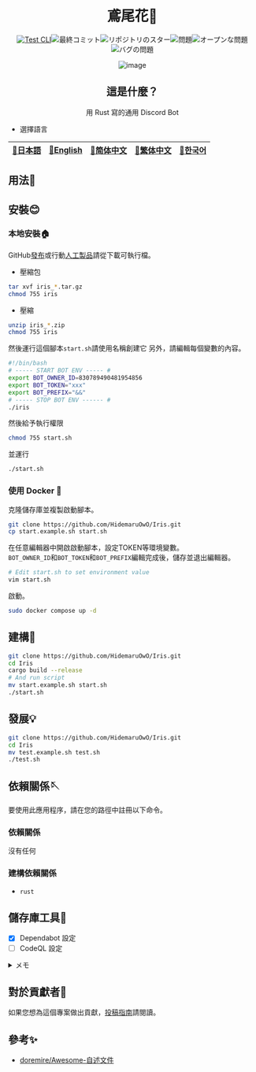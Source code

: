 <div align="center">

# 鳶尾花💫

<!-- s;HidemaruOwO/Iris;User/Repository;g -->

[![Test CLI](https://github.com/HidemaruOwO/Iris/actions/workflows/test.yml/badge.svg)](https://github.com/HidemaruOwO/Iris/actions/workflows/test.yml)![最終コミット](https://img.shields.io/github/last-commit/HidemaruOwO/Iris?style=flat-square)![リポジトリのスター](https://img.shields.io/github/stars/HidemaruOwO/Iris?style=flat-square)![問題](https://img.shields.io/github/issues/HidemaruOwO/Iris?style=flat-square)![オープンな問題](https://img.shields.io/github/issues-raw/HidemaruOwO/Iris?style=flat-square)![バグの問題](https://img.shields.io/github/issues/HidemaruOwO/Iris/bug?style=flat-square)

![image](https://user-images.githubusercontent.com/82384920/269208322-7155e5c7-fc40-40fb-9b1f-1f11d5d78ddd.png)

## 這是什麼？

用 Rust 寫的通用 Discord Bot

</div>

-   選擇語言

<table>
  <thead>
    <tr>
      <th style="text-align:center"><a href="README.md">🎌日本語</a></th>
      <th style="text-align:center"><a href="README.en.md">🤡English</a></th>
      <th style="text-align:center"><a href="README.zh-CN.md">🐉简体中文</a></th>
      <th style="text-align:center"><a href="README.zh-TW.md">🍜繁体中文</a></th>
      <th style="text-align:center"><a href="README.ko.md">🌸한국어</a></th>
    </tr>
  </thead>
</table>

## 用法💨

## 安裝😊

### 本地安裝🏠

GitHub[發布](https://github.com/HidemaruOwO/Iris/releases)或行動[人工製品](https://github.com/HidemaruOwO/Iris/actions/workflows/build.yml)請從下載可執行檔。

-   壓縮包

```bash
tar xvf iris_*.tar.gz
chmod 755 iris
```

-   壓縮

```bash
unzip iris_*.zip
chmod 755 iris
```

然後運行這個腳本`start.sh`請使用名稱創建它
另外，請編輯每個變數的內容。

```bash
#!/bin/bash
# ----- START BOT ENV ----- #
export BOT_OWNER_ID=830789490481954856
export BOT_TOKEN="xxx"
export BOT_PREFIX="&&"
# ----- STOP BOT ENV ------ #
./iris
```

然後給予執行權限

```bash
chmod 755 start.sh
```

並運行

```bash
./start.sh
```

### 使用 Docker 🐋

克隆儲存庫並複製啟動腳本。

```bash
git clone https://github.com/HidemaruOwO/Iris.git
cp start.example.sh start.sh
```

在任意編輯器中開啟啟動腳本，設定TOKEN等環境變數。  
`BOT_OWNER_ID`和`BOT_TOKEN`和`BOT_PREFIX`編輯完成後，儲存並退出編輯器。

```bash
# Edit start.sh to set environment value
vim start.sh
```

啟動。

```bash
sudo docker compose up -d
```

## 建構🔨

```bash
git clone https://github.com/HidemaruOwO/Iris.git
cd Iris
cargo build --release
# And run script
mv start.example.sh start.sh
./start.sh
```

## 發展💡

```bash
git clone https://github.com/HidemaruOwO/Iris.git
cd Iris
mv test.example.sh test.sh
./test.sh
```

## 依賴關係🪡

要使用此應用程序，請在您的路徑中註冊以下命令。

### 依賴關係

沒有任何

### 建構依賴關係

-   `rust`

## 儲存庫工具🔧

-   [x] Dependabot 設定
-   [ ] CodeQL 設定

<details>
<summary>メモ</summary>

-   Dependabot 設定
    -   `.github/dependabot.yml`的`package-ecosystem`將值設為（例如 npm、yarn、pip）
-   CodeQL 設定
    -   <https://dev.classmethod.jp/articles/github-code-scanning/>
    -   [支援的語言](https://codeql.github.com/docs/codeql-overview/supported-languages-and-frameworks/)

</details>

## 對於貢獻者🤝

如果您想為這個專案做出貢獻，[投稿指南](docs/README.md)請閱讀。

## 參考✨

-   [doremire/Awesome-自述文件](https://github.com/doremire/Awesome-README)
